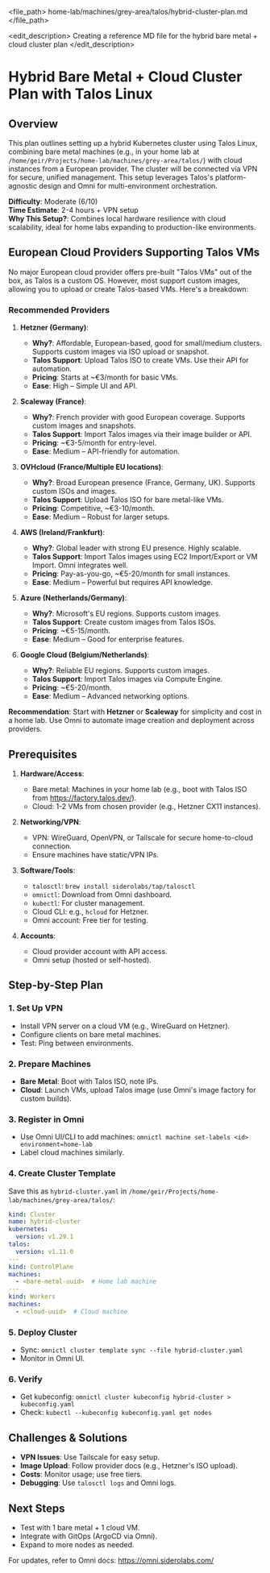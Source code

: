 <file_path>
home-lab/machines/grey-area/talos/hybrid-cluster-plan.md
</file_path>

<edit_description>
Creating a reference MD file for the hybrid bare metal + cloud cluster plan
</edit_description>

# Hybrid Bare Metal + Cloud Cluster Plan with Talos Linux

## Overview
This plan outlines setting up a hybrid Kubernetes cluster using Talos Linux, combining bare metal machines (e.g., in your home lab at `/home/geir/Projects/home-lab/machines/grey-area/talos/`) with cloud instances from a European provider. The cluster will be connected via VPN for secure, unified management. This setup leverages Talos's platform-agnostic design and Omni for multi-environment orchestration.

**Difficulty**: Moderate (6/10)  
**Time Estimate**: 2-4 hours + VPN setup  
**Why This Setup?**: Combines local hardware resilience with cloud scalability, ideal for home labs expanding to production-like environments.

## European Cloud Providers Supporting Talos VMs
No major European cloud provider offers pre-built "Talos VMs" out of the box, as Talos is a custom OS. However, most support custom images, allowing you to upload or create Talos-based VMs. Here's a breakdown:

### Recommended Providers
1. **Hetzner (Germany)**:
   - **Why?**: Affordable, European-based, good for small/medium clusters. Supports custom images via ISO upload or snapshot.
   - **Talos Support**: Upload Talos ISO to create VMs. Use their API for automation.
   - **Pricing**: Starts at ~€3/month for basic VMs.
   - **Ease**: High – Simple UI and API.

2. **Scaleway (France)**:
   - **Why?**: French provider with good European coverage. Supports custom images and snapshots.
   - **Talos Support**: Import Talos images via their image builder or API.
   - **Pricing**: ~€3-5/month for entry-level.
   - **Ease**: Medium – API-friendly for automation.

3. **OVHcloud (France/Multiple EU locations)**:
   - **Why?**: Broad European presence (France, Germany, UK). Supports custom ISOs and images.
   - **Talos Support**: Upload Talos ISO for bare metal-like VMs.
   - **Pricing**: Competitive, ~€3-10/month.
   - **Ease**: Medium – Robust for larger setups.

4. **AWS (Ireland/Frankfurt)**:
   - **Why?**: Global leader with strong EU presence. Highly scalable.
   - **Talos Support**: Import Talos images using EC2 Import/Export or VM Import. Omni integrates well.
   - **Pricing**: Pay-as-you-go, ~€5-20/month for small instances.
   - **Ease**: Medium – Powerful but requires API knowledge.

5. **Azure (Netherlands/Germany)**:
   - **Why?**: Microsoft's EU regions. Supports custom images.
   - **Talos Support**: Create custom images from Talos ISOs.
   - **Pricing**: ~€5-15/month.
   - **Ease**: Medium – Good for enterprise features.

6. **Google Cloud (Belgium/Netherlands)**:
   - **Why?**: Reliable EU regions. Supports custom images.
   - **Talos Support**: Import Talos images via Compute Engine.
   - **Pricing**: ~€5-20/month.
   - **Ease**: Medium – Advanced networking options.

**Recommendation**: Start with **Hetzner** or **Scaleway** for simplicity and cost in a home lab. Use Omni to automate image creation and deployment across providers.

## Prerequisites
1. **Hardware/Access**:
   - Bare metal: Machines in your home lab (e.g., boot with Talos ISO from https://factory.talos.dev/).
   - Cloud: 1-2 VMs from chosen provider (e.g., Hetzner CX11 instances).

2. **Networking/VPN**:
   - VPN: WireGuard, OpenVPN, or Tailscale for secure home-to-cloud connection.
   - Ensure machines have static/VPN IPs.

3. **Software/Tools**:
   - `talosctl`: `brew install siderolabs/tap/talosctl`
   - `omnictl`: Download from Omni dashboard.
   - `kubectl`: For cluster management.
   - Cloud CLI: e.g., `hcloud` for Hetzner.
   - Omni account: Free tier for testing.

4. **Accounts**:
   - Cloud provider account with API access.
   - Omni setup (hosted or self-hosted).

## Step-by-Step Plan
### 1. Set Up VPN
- Install VPN server on a cloud VM (e.g., WireGuard on Hetzner).
- Configure clients on bare metal machines.
- Test: Ping between environments.

### 2. Prepare Machines
- **Bare Metal**: Boot with Talos ISO, note IPs.
- **Cloud**: Launch VMs, upload Talos image (use Omni's image factory for custom builds).

### 3. Register in Omni
- Use Omni UI/CLI to add machines: `omnictl machine set-labels <id> environment=home-lab`
- Label cloud machines similarly.

### 4. Create Cluster Template
Save this as `hybrid-cluster.yaml` in `/home/geir/Projects/home-lab/machines/grey-area/talos/`:
```yaml
kind: Cluster
name: hybrid-cluster
kubernetes:
  version: v1.29.1
talos:
  version: v1.11.0
---
kind: ControlPlane
machines:
  - <bare-metal-uuid>  # Home lab machine
---
kind: Workers
machines:
  - <cloud-uuid>  # Cloud machine
```

### 5. Deploy Cluster
- Sync: `omnictl cluster template sync --file hybrid-cluster.yaml`
- Monitor in Omni UI.

### 6. Verify
- Get kubeconfig: `omnictl cluster kubeconfig hybrid-cluster > kubeconfig.yaml`
- Check: `kubectl --kubeconfig kubeconfig.yaml get nodes`

## Challenges & Solutions
- **VPN Issues**: Use Tailscale for easy setup.
- **Image Upload**: Follow provider docs (e.g., Hetzner's ISO upload).
- **Costs**: Monitor usage; use free tiers.
- **Debugging**: Use `talosctl logs` and Omni logs.

## Next Steps
- Test with 1 bare metal + 1 cloud VM.
- Integrate with GitOps (ArgoCD via Omni).
- Expand to more nodes as needed.

For updates, refer to Omni docs: https://omni.siderolabs.com/